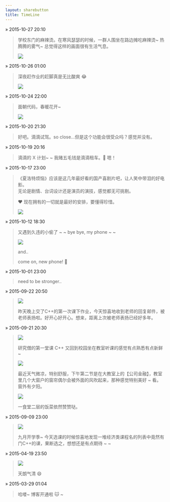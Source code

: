 ```yaml
---
layout: sharebutton
title: TimeLine
---
```


&raquo; 2015-10-27 20:10
> 学校东门的麻辣烫。在寒风瑟瑟的时候，一群人围坐在路边摊吃麻辣烫~ 热腾腾的雾气~ 
> 总觉得这样的画面很有生活气息。 
> 
> <img src="http://7xloce.com1.z0.glb.clouddn.com/moment0011.jpg" class="photo"> 

&raquo; 2015-10-26 01:00
> 深夜赶作业的赶脚真是无比酸爽 😂 
> 
> <img src="http://7xloce.com1.z0.glb.clouddn.com/moment0010.jpg" class="photo"> 

&raquo; 2015-10-24 22:00
> 面朝代码，春暖花开~
> 
> <img src="http://7xloce.com1.z0.glb.clouddn.com/moment0009.jpg" class="photo photo-small"> 

&raquo; 2015-10-20 21:30
> 好吧。滴滴试驾。so close...但是这个功能会很受众吗？感觉并没有。

&raquo; 2015-10-19 20:16
> 滴滴的 X 计划~ ~  我赌五毛钱是滴滴租车。🚕  嗯！

&raquo; 2015-10-17 23:00
> 《夏洛特烦恼》应该是这几年最好看的国产喜剧片吧，让人笑中带泪的好电影。<br/>无论是剧情、台词设计还是演员的演技，感觉都无可挑剔。
> 
>  ❤️  现在拥有的一切就是最好的安排，要懂得珍惜。
> 
> <img src="http://7xloce.com1.z0.glb.clouddn.com/moment0008.jpg" class="photo"> 

&raquo; 2015-10-12 18:30
> 又遇到久违的小偷了 ~ ~ bye bye, my phone ~ ~
> 
> <img src="http://7xloce.com1.z0.glb.clouddn.com/moment0007.jpg" class="cartoon">
> 
> and..
> 
> come on, new phone! 🐸

&raquo; 2015-10-01 23:00
> need to be stronger..

&raquo; 2015-09-22 20:50

> <img src="http://7xloce.com1.z0.glb.clouddn.com/moment0006.jpg" class="cartoon"></img>
> 
> 昨天晚上交了C++的第一次课下作业，今天惊喜地收到老师的回复邮件，被老师表扬啦。好开心好开心。想来，距离上次被老师表扬已经好多年。 

&raquo; 2015-09-21 20:30

> <img src="http://7xloce.com1.z0.glb.clouddn.com/moment0003.jpg"  class="photo"></img>
> 
> 研究僧的第一堂课 C++ 又回到校园坐在教室听课的感觉有点熟悉有点新鲜~ 
> 
> <img src="http://7xloce.com1.z0.glb.clouddn.com/moment0004.jpg" class="photo"></img>
> 
>  最近天气微凉，特别舒服，下午第二节是在大教室上的【公司金融】，教室里几个大窗户的窗帘偶尔会被外面的风吹起来，那种感觉特别美好 ~ 看。窗外有夕阳。
> 
> <img src="http://7xloce.com1.z0.glb.clouddn.com/moment0005.jpg"  class="photo"></img>
> 
> 一食堂二层的饭菜依然赞赞哒。


&raquo; 2015-09-09 23:00

> <img src="http://7xloce.com1.z0.glb.clouddn.com/moment0002.jpg" class="photo"></img>
> 
> 九月开学季~ 今天选课的时候惊喜地发现一堆经济类课程名的列表中竟然有门C++的课，果断选之，想想还是有点期待 ~ ~ 

&raquo; 2015-04-19 23:50

> <img src="http://7xloce.com1.z0.glb.clouddn.com/moment0001.jpg"  class="photo photo-small"></img>
> 
> 天朗气清 😄  

&raquo; 2015-03-29 01:04

>  哈喽~ 博客开通啦 🐱  ~

